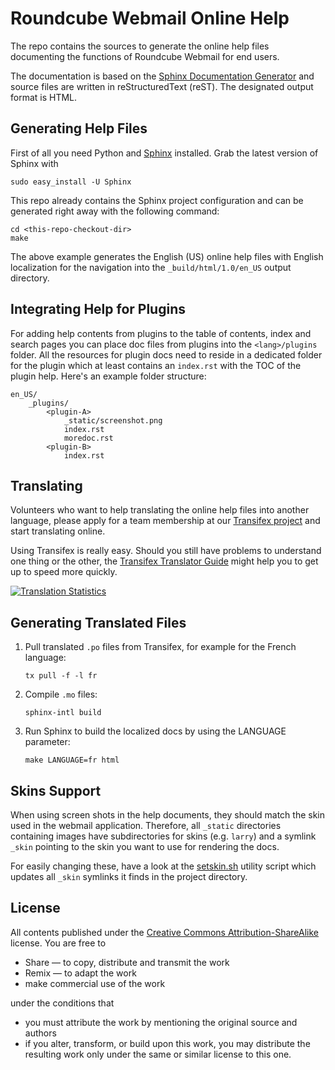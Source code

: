 Roundcube Webmail Online Help
=============================

The repo contains the sources to generate the online help files documenting
the functions of Roundcube Webmail for end users.

The documentation is based on the [Sphinx Documentation Generator][sphinx] and
source files are written in reStructuredText (reST). The designated output format is HTML.


Generating Help Files
---------------------

First of all you need Python and [Sphinx][sphinx] installed. Grab the latest version of Sphinx with

	sudo easy_install -U Sphinx

This repo already contains the Sphinx project configuration and can be generated
right away with the following command:

	cd <this-repo-checkout-dir>
	make

The above example generates the English (US) online help files with English localization
for the navigation into the `_build/html/1.0/en_US` output directory.


Integrating Help for Plugins
----------------------------

For adding help contents from plugins to the table of contents, index and search pages you can
place doc files from plugins into the `<lang>/plugins` folder. All the resources for plugin docs need
to reside in a dedicated folder for the plugin which at least contains an `index.rst` with the TOC
of the plugin help. Here's an example folder structure:

    en_US/
        _plugins/
            <plugin-A>
                _static/screenshot.png
                index.rst
                moredoc.rst
            <plugin-B>
                index.rst


Translating
-----------

Volunteers who want to help translating the online help files into another language, please apply
for a team membership at our [Transifex project][transifex] and start translating online.

Using Transifex is really easy. Should you still have problems to understand one thing or the other,
the [Transifex Translator Guide][transifex-guide] might help you to get up to speed more quickly.

[![Translation Statistics][transifex-stats]][transifex]


Generating Translated Files
---------------------------

1. Pull translated `.po` files from Transifex, for example for the French language:

	```
	tx pull -f -l fr
	```

2. Compile `.mo` files:

	```
	sphinx-intl build
	```

3. Run Sphinx to build the localized docs by using the LANGUAGE parameter:

	```
	make LANGUAGE=fr html
	```

Skins Support
-------------

When using screen shots in the help documents, they should match the skin used in the webmail application.
Therefore, all `_static` directories containing images have subdirectories for skins (e.g. `larry`) and a
symlink `_skin` pointing to the skin you want to use for rendering the docs.

For easily changing these, have a look at the [setskin.sh](setskin.sh) utility script which updates all
`_skin` symlinks it finds in the project directory.


License
-------

All contents published under the [Creative Commons Attribution-ShareAlike][cc-by-sa] license.
You are free to

* Share — to copy, distribute and transmit the work
* Remix — to adapt the work
* make commercial use of the work

under the conditions that

* you must attribute the work by mentioning the original source and authors
* if you alter, transform, or build upon this work, you may distribute the resulting work only under the same or similar license to this one.


[sphinx]: http://sphinx-doc.org
[github-fork]: https://help.github.com/articles/fork-a-repo
[github-pull]: https://help.github.com/articles/using-pull-requests
[cc-by-sa]: http://creativecommons.org/licenses/by-sa/3.0/
[transifex]: https://www.transifex.com/projects/p/roundcube-webmail-help
[transifex-guide]: http://docs.transifex.com/guides/translators
[transifex-stats]: https://www.transifex.com/projects/p/roundcube-webmail-help/chart/image_png
